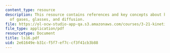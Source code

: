 ```yaml
---
content_type: resource
description: This resource contains references and key concepts about kinetic theory
  of gases, glasses, and diffusion.
file: https://ol-ocw-studio-app-qa.s3.amazonaws.com/courses/3-21-kinetic-processes-in-materials-spring-2006/2e61649eb31cf5f7ef7ccf3f41cb3b88_ls16.pdf
file_type: application/pdf
resourcetype: Document
title: ls16.pdf
uid: 2e61649e-b31c-f5f7-ef7c-cf3f41cb3b88
---
```

